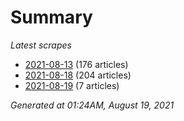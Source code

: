 # Summary
*Latest scrapes*
* [2021-08-13](https://github.com/nuuuwan/news_lk/blob/data/news_lk.2021-08-13.json) (176 articles)
* [2021-08-18](https://github.com/nuuuwan/news_lk/blob/data/news_lk.2021-08-18.json) (204 articles)
* [2021-08-19](https://github.com/nuuuwan/news_lk/blob/data/news_lk.2021-08-19.json) (7 articles)

*Generated at 01:24AM, August 19, 2021*